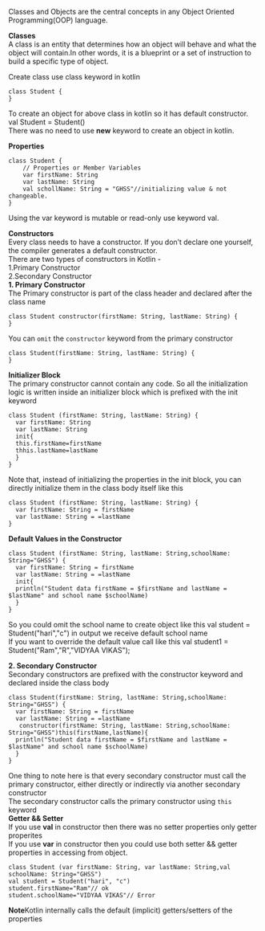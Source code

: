 Classes and Objects are the central concepts in any Object Oriented Programming(OOP) language.

**Classes**<br/>
A class is an entity that determines how an object will behave and what the object will contain.In other words, it is a blueprint or a set of instruction to build a specific type of object.<br/>

Create class use class keyword in kotlin<br/>
```
class Student {
}
```
To create an object for above class in kotlin so it has default constructor.<br/>
val Student = Student()<br/>
There was no need to use **new** keyword to create an object in kotlin.<br/>

**Properties**<br/>
```
class Student {
	// Properties or Member Variables
    var firstName: String
    var lastName: String
    val schollName: String = "GHSS"//initializing value & not changeable.
}
```
Using the var keyword is mutable or read-only use keyword val.<br/>

**Constructors**<br/>
Every class needs to have a constructor. If you don’t declare one yourself, the compiler generates a default constructor.<br/>
There are two types of constructors in Kotlin -<br/>
1.Primary Constructor<br/>
2.Secondary Constructor<br/>
**1. Primary Constructor**<br/>
The Primary constructor is part of the class header and declared after the class name<br/> 

```
class Student constructor(firstName: String, lastName: String) {
}
```
You can `omit` the `constructor` keyword from the primary constructor<br/> 
```
class Student(firstName: String, lastName: String) {
}
```
**Initializer Block**<br/>
The primary constructor cannot contain any code. So all the initialization logic is written inside an initializer block which is prefixed with the init keyword<br/>
```
class Student (firstName: String, lastName: String) {
  var firstName: String
  var lastName: String
  init{
  this.firstName=firstName
  thhis.lastName=lastName
  }
}
```
Note that, instead of initializing the properties in the init block, you can directly initialize them in the class body itself like this
```
class Student (firstName: String, lastName: String) { 
  var firstName: String = firstName 
  var lastName: String = =lastName   
} 
```
**Default Values in the Constructor**<br/>
```
class Student (firstName: String, lastName: String,schoolName: String="GHSS") {
  var firstName: String = firstName
  var lastName: String = =lastName
  init{
  println("Student data firstName = $firstName and lastName = $lastName" and school name $schoolName)
  }
}
```
So you could omit the school name to create object like this val student = Student("hari","c") in output we receive default school name<br/>
If you want to override the default value call like this val student1 = Student("Ram","R","VIDYAA VIKAS");<br/> 

**2. Secondary Constructor**<br/> 
Secondary constructors are prefixed with the constructor keyword and declared inside the class body<br/> 
```
class Student(firstName: String, lastName: String,schoolName: String="GHSS") {
  var firstName: String = firstName
  var lastName: String = =lastName
   constructor(firstName: String, lastName: String,schoolName: String="GHSS")this(firstName,lastName){
  println("Student data firstName = $firstName and lastName = $lastName" and school name $schoolName)
  }
}
```
One thing to note here is that every secondary constructor must call the primary constructor, either directly or indirectly via another secondary constructor<br/> 
The secondary constructor calls the primary constructor using `this` keyword<br/>
**Getter && Setter**<br/>
If you use **val** in constructor then there was no setter properties only getter properites<br/>
If you use **var** in constructor then you could use both setter && getter properties in accessing from object.<br/>

```
class Student (var firstName: String, var lastName: String,val schoolName: String="GHSS")
val student = Student("hari", "c")   
student.firstName="Ram"// ok
student.schoolName="VIDYAA VIKAS"// Error
```
**Note**Kotlin internally calls the default (implicit) getters/setters of the properties

